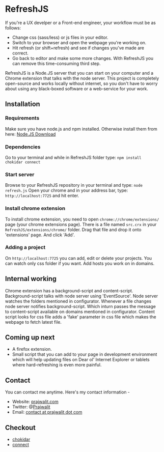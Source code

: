 # RefreshJS #

If you're a UX develper or a Front-end engineer, your workflow must be
as follows:
* Change css (sass/less) or js files in your editor.
* Switch to your browser and open the webpage you're working on.
* Hit refresh (or shift+refresh) and see if changes you've made are correct.
* Go back to editor and make some more changes.
With RefreshJS you can remove this time-consuming third step.

RefreshJS is a Node.JS server that you can start on your computer and a
Chrome extension that talks with the node server. This project is
completely open-source and works locally without internet, so you don't
have to worry about using any black-boxed software or a web-service for
your work.

## Installation ##

### Requirements ###
Make sure you have node.js and npm installed.
Otherwise install them from here:
[Node.JS Download](http://nodejs.org/download/ "Node.JS Download")

### Dependencies ###
Go to your terminal and while in RefreshJS folder type:
`npm install chokidar connect`

### Start server ###
Browse to your RefreshJS repository in your terminal and type:
`node refresh.js`
Open your chrome and in your address bar, type:
`http://localhost:7725` and hit enter.

### Install chrome extension ###
To install chrome extension, you need to open
`chrome://chrome/extensions/` page (your chrome extensions page). There
is a file named `src.crx` in your `RefreshJS/extensions/chrome/`
folder. Drag that file and drop it onto 'extensions' page. And click
'Add'.

### Adding a project ###
On `http://localhost:7725` you can add, edit or delete your projects.
You can watch only css folder if you want. Add hosts you work on in domains.

## Internal working ##
Chrome extension has a background-script and content-script.
Background-script talks with node server using 'EventSource'. Node
server watches the folders mentioned in configurator. Whenever a file
changes node server notifies background-script. Which inturn passes the
message to content-script available on domains mentioned in
configurator. Content script looks for css file adds a 'fake' parameter
in css file which makes the webpage to fetch latest file.

## Coming up next ##
* A firefox extension.
* Small script that you can add to your page in development
  environment which will help updating files on Dear ol' Internet
  Explorer or tablets where hard-refreshing is even more painful.

## Contact ##
You can contact me anytime. Here's my contact information -
* Website: [prajwalit.com](http://prajwalit.com "Prajwalit.com")
* Twitter: @[Prajwalit](http://twitter.com/prajwalit "Twitter handle:
  Prajwalit")
* Email: [contact at prajwalit dot com](mailto:contact@prajwalit.com "Contact [at]
  prajwalit [dot] com")

## Checkout ##
* [chokidar](https://github.com/paulmillr/chokidar "A neat wrapper around node.js fs.watch / fs.watchFile.")
* [connect](https://github.com/senchalabs/connect "Connect")
